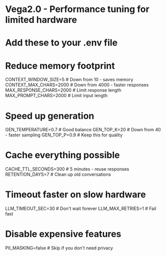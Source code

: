 # Vega2.0 - Performance tuning for limited hardware

# Add these to your .env file

# Reduce memory footprint

CONTEXT_WINDOW_SIZE=5          # Down from 10 - saves memory
CONTEXT_MAX_CHARS=2000         # Down from 4000 - faster responses
MAX_RESPONSE_CHARS=2000        # Limit response length
MAX_PROMPT_CHARS=2000          # Limit input length

# Speed up generation

GEN_TEMPERATURE=0.7            # Good balance
GEN_TOP_K=20                   # Down from 40 - faster sampling
GEN_TOP_P=0.9                  # Keep this for quality

# Cache everything possible

CACHE_TTL_SECONDS=300          # 5 minutes - reuse responses
RETENTION_DAYS=7               # Clean up old conversations

# Timeout faster on slow hardware

LLM_TIMEOUT_SEC=30             # Don't wait forever
LLM_MAX_RETRIES=1              # Fail fast

# Disable expensive features

PII_MASKING=false              # Skip if you don't need privacy
